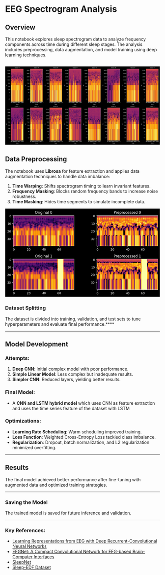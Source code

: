 # EEG Spectrogram Analysis

## Overview
This notebook explores sleep spectrogram data to analyze frequency components across time during different sleep stages. The analysis includes preprocessing, data augmentation, and model training using deep learning techniques.

![alt text](charts/image2.png)
---


## Data Preprocessing
The notebook uses **Librosa** for feature extraction and applies data augmentation techniques to handle data imbalance:
1. **Time Warping**: Shifts spectrogram timing to learn invariant features.
2. **Frequency Masking**: Blocks random frequency bands to increase noise robustness.
3. **Time Masking**: Hides time segments to simulate incomplete data.

![alt text](charts/image.png)
### Dataset Splitting
The dataset is divided into training, validation, and test sets to tune hyperparameters and evaluate final performance.****

---

## Model Development
### Attempts:
1. **Deep CNN**: Initial complex model with poor performance.
2. **Simple Linear Model**: Less complex but inadequate results.
3. **Simpler CNN**: Reduced layers, yielding better results.

### Final Model:
- A **CNN and LSTM hybrid model** which uses CNN as feature extraction and uses the time series feature of the dataset with LSTM

### Optimizations:
- **Learning Rate Scheduling**: Warm scheduling improved training.
- **Loss Function**: Weighted Cross-Entropy Loss tackled class imbalance.
- **Regularization**: Dropout, batch normalization, and L2 regularization minimized overfitting.

---

## Results
The final model achieved better performance after fine-tuning with augmented data and optimized training strategies.

---

### Saving the Model
The trained model is saved for future inference and validation.

--- 
### Key References:
- [Learning Representations from EEG with Deep Recurrent-Convolutional Neural Networks](https://paperswithcode.com/paper/learning-representations-from-eeg-with-deep)  
- [EEGNet: A Compact Convolutional Network for EEG-based Brain-Computer Interfaces](https://paperswithcode.com/paper/eegnet-a-compact-convolutional-network-for)  
- [SleepNet](https://github.com/akaraspt/tinysleepnet)  
- [Sleep-EDF Dataset](https://www.physionet.org/content/sleep-edfx/1.0.0/#files-panel)